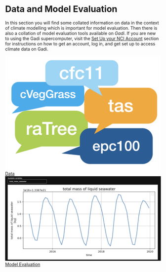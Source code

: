 #  Data and Model Evaluation 


In this section you will find some collated information on data in the context of climate modelling which is important for model evaluation. Then there is also a collation of model evaluation tools available on *Gadi*. If you are new to using the Gadi supercomputer, visit the [Set Up your NCI Account](/getting_started/set_up_nci_account) section for instructions on how to get an account, log in, and get set up to access climate data on Gadi.
<!--## Prerequisites

If you are new to MED and are wondering [*"What is Model Evaluation and Diagnostics about?"*](./model_evaluation_getting_started/index.md), we recommend you read our [Getting Started with MED page](./model_evaluation_getting_started/index.md): -->

<div class="card-container">
    <a href="/model_evaluation/data" class="vertical-card aspect-ratio1to1">
        <div class="card-image-container">
            <img src="../assets/model_evaluation/model_evaluation_variables.png" alt="Data" class="img-cover"></img>
        </div>
        <div class="card-text-container bold ">Data</div>
    </a>  
    <a href="/model_evaluation/evaluation_on_gadi" class="vertical-card aspect-ratio1to1">
        <div class="card-image-container">
            <img src="../assets/model_evaluation/live_diagnostics/tutorial_image_4.png" alt="Model Evaluation" class="img-cover" style="object-position: left;"></img>
        </div>
        <div class="card-text-container bold ">Model Evaluation</div>
    </a>
</div>

<!-- 
### Tools in development

For the evaluation and diagnosis of ACCESS climate models, the following tools are currently being setup:  

* Data format processing tools like APP4  
* An Evaluation Recipe Gallery with searching functionality  

While this work is in progress, you can refer to a collection of links to existing tools (not curated by ACCESS-NRI) in the [community tab](../community_resources/index.md). -->

<!-- 

<div class="card-container">
    <a href="/getting_started/set_up_nci_account" class="vertical-card aspect-ratio1to1">
        <div class="card-image-container">
            <img src="..//assets/model_evaluation/Gadi-19-2.jpg" alt="Model Diagnostics"></img>
        </div>
        <div class="card-text-container bold">Model Diagnostics</div>
    </a>
    <a href="./model_evaluation_data_processing.md" class="vertical-card aspect-ratio1to1">
        <div class="card-image-container">
            <img src="../assets/model_evaluation/model_evaluation_formatting.jpg" alt="A picture visualising the conversion of data in text columns into a useful python xarray data format. Image credit: https://support.solarwinds.com and https://i.stack.imgur.com/" title="Image credit: https://support.solarwinds.com and https://i.stack.imgur.com/"></img>
        </div>
        <div class="card-text-container bold">Data Format Processing</div>
    </a>
    <a href="./model_evaluation_recipe_gallery.md" class="vertical-card aspect-ratio1to1">
        <div class="card-image-container">
            <img src="../assets/model_evaluation/model_evaluation_recipe.jpg" alt="A code snippet from the COSIMA documented recipes. Image credit: https://github.com/COSIMA/cosima-recipes" title="Image credit: https://github.com/COSIMA/cosima-recipes"></img>
        </div>
        <div class="card-text-container bold">Evaluation Recipe Gallery</div>
    </a>
</div> -->


<!-- THIS NEEDS TO BE DONE

## TBD: CMORisation

TBD: Raw data vs. curated data: CMORized vs. not! What does CMORized actually mean (look at ESMValTool documentation)?
TBD: Add APP4 to navigation (replace **Model Format Processing**?)
TBD: Tools to check if data is CMOR-compliant (raise issue)
TBD: Discuss with Dougie: How can we identify what is CMORized and what is not?

-->
